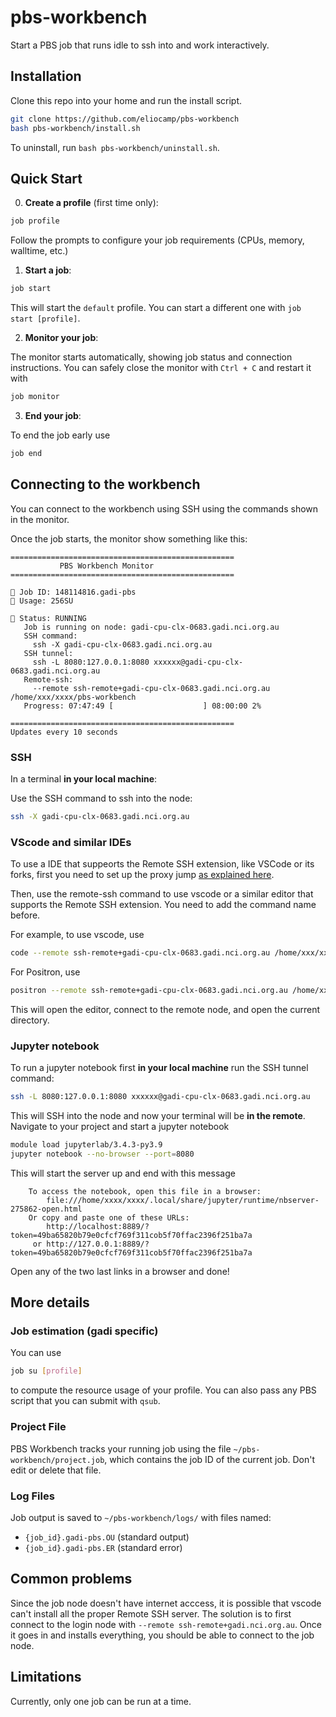 # pbs-workbench

Start a PBS job that runs idle to ssh into and work interactively. 

## Installation

Clone this repo into your home and run the install script. 

```bash
git clone https://github.com/eliocamp/pbs-workbench
bash pbs-workbench/install.sh
```

To uninstall, run `bash pbs-workbench/uninstall.sh`.

## Quick Start

0. **Create a profile** (first time only):

```bash
job profile
```

Follow the prompts to configure your job requirements (CPUs, memory, walltime, etc.)

1. **Start a job**:

```bash
job start
```

This will start the `default` profile. You can start a different one with `job start [profile]`.

2. **Monitor your job**:
 
The monitor starts automatically, showing job status and connection instructions. 
You can safely close the monitor with `Ctrl + C` and restart it with 

```bash
job monitor
```

3. **End your job**:

To end the job early use 

```bash
job end
```


## Connecting to the workbench

You can connect to the workbench using SSH using the commands shown in the monitor. 

Once the job starts, the monitor show something like this: 

```
==================================================
           PBS Workbench Monitor
==================================================

📍 Job ID: 148114816.gadi-pbs
💸 Usage: 256SU

🚀 Status: RUNNING
   Job is running on node: gadi-cpu-clx-0683.gadi.nci.org.au
   SSH command: 
     ssh -X gadi-cpu-clx-0683.gadi.nci.org.au
   SSH tunnel: 
     ssh -L 8080:127.0.0.1:8080 xxxxxx@gadi-cpu-clx-0683.gadi.nci.org.au
   Remote-ssh: 
     --remote ssh-remote+gadi-cpu-clx-0683.gadi.nci.org.au /home/xxx/xxxx/pbs-workbench
   Progress: 07:47:49 [                    ] 08:00:00 2%

==================================================
Updates every 10 seconds
```


### SSH

In a terminal **in your local machine**: 

Use the SSH command to ssh into the node: 

```bash
ssh -X gadi-cpu-clx-0683.gadi.nci.org.au
```

### VScode and similar IDEs

To use a IDE that suppeorts the Remote SSH extension, like VSCode or its forks, first you need to set up the proxy jump [as explained here](https://21centuryweather.github.io/21st-Century-Weather-Software-Wiki/gadi/vscode.html#configure-ssh-only-once). 

Then, use the remote-ssh command to use vscode or a similar editor that supports the Remote SSH extension. You need to add the command name before. 

For example, to use vscode, use 

```bash
code --remote ssh-remote+gadi-cpu-clx-0683.gadi.nci.org.au /home/xxx/xxxx/pbs-workbench
```

For Positron, use

```bash
positron --remote ssh-remote+gadi-cpu-clx-0683.gadi.nci.org.au /home/xxx/xxxx/pbs-workbench
```

This will open the editor, connect to the remote node, and open the current directory. 

### Jupyter notebook

To run a jupyter notebook first **in your local machine** run the SSH tunnel command:  


```bash
ssh -L 8080:127.0.0.1:8080 xxxxxx@gadi-cpu-clx-0683.gadi.nci.org.au
```

This will SSH into the node and now your terminal will be **in the remote**. 
Navigate to your project and start a jupyter notebook 

```bash
module load jupyterlab/3.4.3-py3.9
jupyter notebook --no-browser --port=8080
```

This will start the server up and end with this message

```
    To access the notebook, open this file in a browser:
        file:///home/xxxx/xxxx/.local/share/jupyter/runtime/nbserver-275862-open.html
    Or copy and paste one of these URLs:
        http://localhost:8889/?token=49ba65820b79e0cfcf769f311cob5f70ffac2396f251ba7a
     or http://127.0.0.1:8889/?token=49ba65820b79e0cfcf769f311cob5f70ffac2396f251ba7a
```

Open any of the two last links in a browser and done!

## More details 

### Job estimation (gadi specific)

You can use 

```bash
job su [profile]
```

to compute the resource usage of your profile. 
You can also pass any PBS script that you can submit with `qsub`. 

### Project File

PBS Workbench tracks your running job using the file `~/pbs-workbench/project.job`, which contains the job ID of the current job. 
Don't edit or delete that file. 

### Log Files

Job output is saved to `~/pbs-workbench/logs/` with files named:

- `{job_id}.gadi-pbs.OU` (standard output)
- `{job_id}.gadi-pbs.ER` (standard error)


## Common problems

Since the job node doesn't have internet acccess, it is possible that vscode can't install all the proper Remote SSH server. The solution is to first connect to the login node with `--remote ssh-remote+gadi.nci.org.au`. Once it goes in and installs everything, you should be able to connect to the job node. 

## Limitations

Currently, only one job can be run at a time. 

